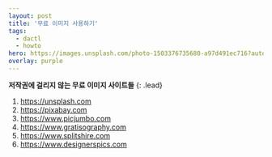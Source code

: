 ```yaml
---
layout: post
title: '무료 이미지 사용하기'
tags:
  - dactl
  - howto
hero: https://images.unsplash.com/photo-1503376735680-a97d491ec716?auto=format&fit=crop&w=800&q=60&ixid=dW5zcGxhc2guY29tOzs7Ozs%3D
overlay: purple
---
```


**저작권에 걸리지 않는 무료 이미지 사이트들**
{: .lead}

1. https://unsplash.com
2. https://pixabay.com
3. https://www.picjumbo.com
4. https://www.gratisography.com
5. https://www.splitshire.com
6. https://www.designerspics.com

